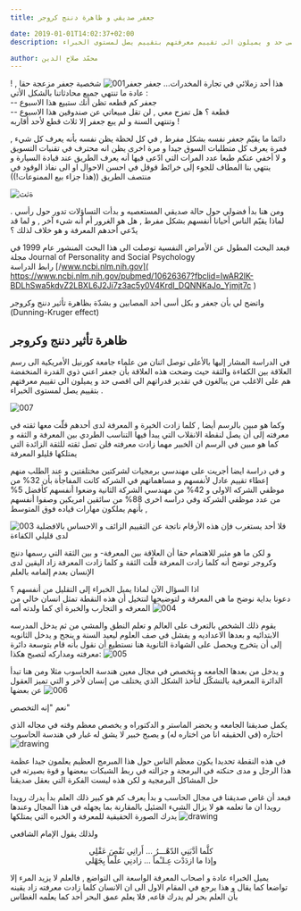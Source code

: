 ```yaml
---
title: جعفر صديقي و ظاهرة دننج كروجر

date: 2019-01-01T14:02:37+02:00
description: في الدراسة المشار إليها  توصل اثنان من علماء جامعة كورنيل الأمريكية الى رسم العلاقة بين الكفاءة والثقة حيث وضحت هذه العلاقة بأن جعفر اعني  ذوي القدرة المنخفضة هم على الاغلب من يبالغون في تقدير قدراتهم الى اقصى حد و يميلون الى تقييم معرفتهم بتقييم يصل لمستوى الخبراء .

author: محمّد صلاح الدين
---
```



! هذا أحد زملائي في تجارة المخدرات… جعفر
![جعفر001](../../images/001/jafar001.jpg)
شخصية جعفر مزعجة حقا , عادة ما تنتهي جميع محادثاتنا بالشكل الأتي :  
--  جعفر كم قطعه تظن أنك ستبيع هذا الاسبوع  
--  قطعة ؟ هل تمزح معي , لن تقل مبيعاتي عن صندوقين هذا الاسبوع  
وتنتهي السنة و لم يبع جعفر إلا ثلاث قطع لأحد أقاربه !

دائما  ما يقيّم جعفر نفسه بشكل مفرط , في كل لحظة  يظن نفسه بأنه يعرف كل شيء ,  فمرة  يعرف كل متطلبات السوق جيدا و مرة اخرى يظن انه  محترف في تقنيات التسويق  و لا أخفي عنكم طبعا عدد المرات التي ادّعى فيها  أنه يعرف الطريق عند قيادة السيارة و ينتهي بنا المطاف للجوء إلى خرائط قوقل في احسن الاحوال او الى نفاذ الوقود في منتصف الطريق ((هذا جزاء بيع الممنوعات!))

![ةثث](../../images/001/jafar002.jpg)

ومن هنا بدأ فضولي حول حالة صديقي المستعصيه و بدأت التساؤلات تدور حول رأسي .
لماذا يقيّم الناس أحيانا أنفسهم بشكل مفرط ,  هل هو الغرور أم أنه شيء آخر , و لما قد يدّعي أحدهم المعرفة و هو خلاف لذلك ؟

فبعد البحث المطول عن الأمراض النفسية توصلت الى هذا البحث المنشور عام 1999 في مجلة Journal of Personality and Social Psychology  
رابط الدراسة
[/www.ncbi.nlm.nih.gov](  https://www.ncbi.nlm.nih.gov/pubmed/10626367?fbclid=IwAR2lK-BDLhSwa5kdvZ2LBXL6J2Ji7z3ac5y0V4KrdI_DQNNKaJo_Yjmjt7c
)  

واتضح لي بأن جعفر و بكل أسى أحد المصابين و بشدّة بظاهرة تأثير دننج وكروجر (Dunning-Kruger effect)

## ظاهرة تأثير دننج وكروجر   
في الدراسة المشار إليها بالأعلى توصل اثنان من علماء جامعة كورنيل الأمريكية الى رسم العلاقة بين الكفاءة والثقة حيث وضحت هذه العلاقة بأن جعفر اعني  ذوي القدرة المنخفضة هم على الاغلب من يبالغون في تقدير قدراتهم الى اقصى حد و يميلون الى تقييم معرفتهم بتقييم يصل لمستوى الخبراء .

![007](../../images/001/point007.jpg)

وكما هو مبين بالرسم أيضا , كلما زادت الخبرة و المعرفة لدى أحدهم  قلّت معها ثقته في معرفته  إلى أن يصل لنقطة الانقلاب التي يبدأ فيها التناسب الطردي بين المعرفة و الثقه 
و كما هو مبين في الرسم ان الخبير مهما زادت معرفته فلن تصل ثقته للثقة الزائدة التي يمتلكها قليلو المعرفة

و في دراسة ايضا أجريت على مهندسي برمجيات لشركتين مختلفتين و عند الطلب منهم إعطاء تقييم عادل لأنفسهم و مساهماتهم في الشركه كانت المفاجأة بأن 32% من موظفي الشركه الاولى و 42% من مهندسي الشركة الثانية وضعوا أنفسهم كأفضل 5% من عدد موظفي الشركة وفي دراسه اخرى 88% من سائقين امريكين وصفوا أنفسهم بأنهم يملكون مهارات قياده  فوق المتوسط ,   

![003](../../images/001/jafar003.jpg)
 فلا أحد يستغرب فإن هذه الأرقام ناتجة عن التقييم الزائف و الاحساس بالافضلية لدى قليلي الكفاءة

و لكن ما هو مثير للاهتمام حقا أن العلاقة بين المعرفة- و بين الثقة التي رسمها  دننج وكروجر توضح أنه كلما زادت المعرفة قلّت الثقة و كلما زادت المعرفة زاد اليقين لدى الإنسان بعدم إلمامه بالعلم

اذا السؤال الآن لماذا يميل الخبراء  إلى التقليل من أنفسهم ؟  
دعونا بداية نوضح ما هي  المعرفة و لتوضيحها لنتخيل أن هذه النقطة تمثل انسان خالي من المعرفه و التجارب والخبرة أي  كما ولدته أمه 
![004](../../images/001/point001.jpg)

يقوم ذلك الشخص بالتعرف على العالم و تعلم النطق والمشي من ثم  يدخل المدرسه الابتدائيه و بعدها الاعداديه و يفشل في صف العلوم ليعيد السنة و ينجح  و يدخل الثانويه إلى أن يتخرج ويحصل على الشهادة الثانوية هنا نستطيع أن نقول بأنه قام بتوسعة دائرة معرفته ومداركه لتصبح هكذا: 
![005](../../images/001/point002.jpg)

و يدخل من بعدها الجامعه و يتخصص في مجال معين هندسة الحاسوب مثلا ومن هنا تبدأ الدائرة المعرفية بالتشكّل لتأخذ الشكل الذي يختلف من إنسان لأخر و التي تميز العقول عن بعضها 
![006](../../images/001/point004.jpg)

نعم  "إنه التخصص"

يكمل صديقنا الجامعه و يحضر الماستر و الدكتوراه و يخصص معظم وقته في مجاله الذي اختاره (في الحقيقه انا من اختاره له) و يصبح خبير لا يشق له غبار  في هندسة الحاسوب
![drawing](../../images/001/point005.jpg)

في هذه النقطة تحديدا يكون معظم الناس حول هذا المبرمج العظيم يعلمون جيدا عظمة هذا الرجل و مدى حنكته في البرمجة و جزالته في ربط الشبكات ببعضها و قوة بصيرته في حل المشاكل البرمجية و لكن هذه ليست الفكرة التي بعقل صديقنا  

فبعد أن غاص صديقنا في مجال الحاسب و بدأ يعرف كم هو كبير ذلك العلم بدأ يدرك رويدا رويدا ان ما تعلمه هو لا يزال الشيء الضئيل بالمقارنة بما يجهله في هذا المجال وعندها يدرك الصورة الحقيقية للمعرفة و الخبره التي يمتلكها 
![drawing](../../images/001/point006.jpg)


ولذلك يقول الإمام الشافعي
<center>كلَّما أدَّبَنِي الدّهْـــرُ ... أَرانِي نَقْصَ عَقْلِي</center>  
<center>وإذا ما ازدَدْت عِـلـْماً ... زادنِي علْماً بِجَهْلي</center>


يميل الخبراء عادة و اصحاب المعرفة الواسعة الى التواضع , فالعلم لا يزيد المرء إلا تواضعا كما يقال و هذا يرجع في المقام الاول الى ان الانسان كلما زادت معرفته زاد يقينه بأن العلم بحر  لم يدرك قاعه, فلا يعلم عمق البحر أحد كما يعلمه الغطاس 
 
